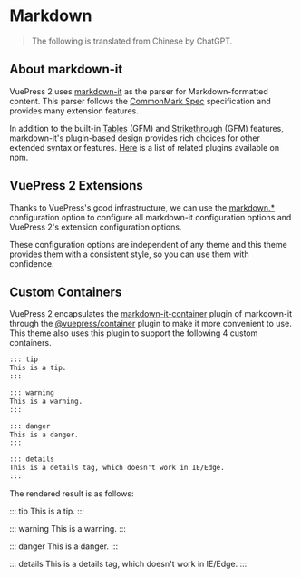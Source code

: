 # Markdown

> The following is translated from Chinese by ChatGPT.

## About markdown-it

VuePress 2 uses [markdown-it](https://github.com/markdown-it/markdown-it) as the parser for Markdown-formatted content. This parser follows the [CommonMark Spec](https://spec.commonmark.org/) specification and provides many extension features.

In addition to the built-in [Tables](https://help.github.com/articles/organizing-information-with-tables/) (GFM) and [Strikethrough](https://help.github.com/articles/basic-writing-and-formatting-syntax/#styling-text) (GFM) features, markdown-it's plugin-based design provides rich choices for other extended syntax or features. [Here](https://www.npmjs.com/search?q=keywords:markdown-it-plugin) is a list of related plugins available on npm.

## VuePress 2 Extensions

Thanks to VuePress's good infrastructure, we can use the [markdown.\*](https://v2.vuepress.vuejs.org/zh/reference/config.html#markdown) configuration option to configure all markdown-it configuration options and VuePress 2's extension configuration options.

These configuration options are independent of any theme and this theme provides them with a consistent style, so you can use them with confidence.

## Custom Containers

VuePress 2 encapsulates the [markdown-it-container](https://github.com/markdown-it/markdown-it-container) plugin of markdown-it through the [@vuepress/container](https://v2.vuepress.vuejs.org/zh/reference/plugin/container.html) plugin to make it more convenient to use. This theme also uses this plugin to support the following 4 custom containers.

```md
::: tip
This is a tip.
:::

::: warning
This is a warning.
:::

::: danger
This is a danger.
:::

::: details
This is a details tag, which doesn't work in IE/Edge.
:::
```

The rendered result is as follows:

::: tip
This is a tip.
:::

::: warning
This is a warning.
:::

::: danger
This is a danger.
:::

::: details
This is a details tag, which doesn't work in IE/Edge.
:::
